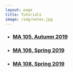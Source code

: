 ```yaml
---
layout: page
title: Tutorials
image: /img/notes.jpg
---
```


* ### [MA 105, Autumn 2019](/tuts/ma-105)
* ### [MA 106, Spring 2019](/tuts/ma-106)
* ### [MA 108, Spring 2019](/tuts/ma-108)